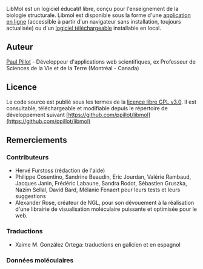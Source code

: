 LibMol est un logiciel éducatif libre, conçu pour l'enseignement de la biologie structurale.
Libmol est disponible sous la forme d'une [application en ligne](https://libmol.org) (accessible à partir d'un navigateur sans installation, toujours actualisée) ou d'un [logiciel téléchargeable](https://libmol.org/downloads) installable en local.

## Auteur
[Paul Pillot](mailto:paul.pillot@libmol.org) - Développeur d'applications  web
scientifiques, ex Professeur de Sciences de la Vie et de la Terre (Montréal - Canada)


## Licence
Le code source est publié sous les termes de la [licence libre GPL v3.0](https://www.gnu.org/licenses/gpl.html). Il est consultable, téléchargeable et modifiable depuis le répertoire de développement suivant [https://github.com/ppillot/libmol](https://github.com/ppillot/libmol)

## Remerciements
### Contributeurs
- Hervé Furstoss (rédaction de l'aide)
- Philippe Cosentino, Sandrine Beaudin, Eric Jourdan, Valérie Rambaud, Jacques Janin, Frédéric Labaune, Sandra Rodot, Sébastien Gruszka, Nazim Sellal, David Bard, Mélanie Fenaert pour leurs tests et leurs suggestions
- Alexander Rose, créateur de NGL, pour son dévouement à la réalisation d'une librairie de visualisation moléculaire puissante et optimisée pour le web.

### Traductions
- Xaime M. González Ortega: traductions en galicien et en espagnol

### Données moléculaires
- [Protein Data Bank](https://www.rcsb.org)
H.M. Berman, J. Westbrook, Z. Feng, G. Gilliland, T.N. Bhat, H. Weissig, I.N. Shindyalov, P.E. Bourne.
(2000) _The Protein Data Bank_ [Nucleic Acids Research, 28: 235-242](https://www.ncbi.nlm.nih.gov/pmc/articles/PMC102472/)
- [Pubchem](https://pubchem.ncbi.nlm.nih.gov/)
Kim S, Thiessen PA, Bolton EE, Chen J, Fu G, Gindulyte A, Han L, He J, He S, Shoemaker BA, Wang J, Yu B, Zhang J, Bryant SH. PubChem Substance and Compound databases. Nucleic Acids Res. 2016 Jan 4; 44(D1):D1202-13. Epub 2015 Sep 22 [doi:10.1093/nar/gkv951](http://dx.doi.org/10.1093/nar/gkv951)

### Librairies
LibMol repose sur l'utilisation de plusieurs librairies open-source sans lesquelles le développement n'aurait pas été possible.
- [NGL](https://github.com/arose/ngl) pour la visualisation 3D des modèles moléculaires.
  - AS Rose, AR Bradley, Y Valasatava, JM Duarte, A Prlić and PW Rose. _Web-based molecular graphics for large complexes._ ACM Proceedings of the 21st International Conference on Web3D Technology (Web3D '16): 185-186, 2016. [doi:10.1145/2945292.2945324](http://dx.doi.org/10.1145/2945292.2945324)
  - AS Rose and PW Hildebrand. _NGL Viewer: a web application for molecular visualization._ Nucl Acids Res (1 July 2015) 43 (W1): W576-W579 first published online April 29, 2015. [doi:10.1093/nar/gkv402](https://doi.org/10.1093/nar/gkv402)
- [Vue.js](https://vuejs.org/) et son écosystème pour l'interface et la structure du logiciel
- [Vuei18n](https://github.com/kazupon/vue-i18n): Plugin pour l'internationalisation du logiciel
- [ElementUI](http://element.eleme.io/#/en-US): Styles et éléments graphiques de l'interface utilisateur
- [screenfull](https://www.npmjs.com/package/screenfull): gestion de la mise en plein écran
- [split.js](https://nathancahill.github.io/Split.js/): redimensionnement des panneaux de l'interface
- [Fontello](http://fontello.com): générateur de polices de caractères d'icônes

### Icones
- [Font Awesome](http://fortawesome.github.com/Font-Awesome/)
   Copyright (C) 2016 by Dave Gandy
   Author:    Dave Gandy
   License:   [SIL](http://scripts.sil.org/OFL)
- [Elusive](http://aristeides.com/):
   Copyright (C) 2013 by Aristeides Stathopoulos
   Author:    Aristeides Stathopoulos
   License:   [SIL](http://scripts.sil.org/OFL)
